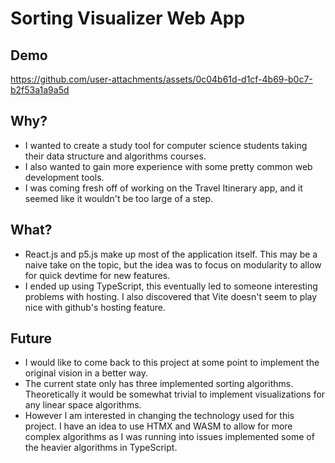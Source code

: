 # Sorting Visualizer Web App
## Demo
https://github.com/user-attachments/assets/0c04b61d-d1cf-4b69-b0c7-b2f53a1a9a5d
## Why?
  - I wanted to create a study tool for computer science students taking their data structure and algorithms courses.
  - I also wanted to gain more experience with some pretty common web development tools. 
  - I was coming fresh off of working on the Travel Itinerary app, and it seemed like it wouldn't be too large of a step.

## What? 
  - React.js and p5.js make up most of the application itself. This may be a naive take on the topic, but the idea was to focus on modularity to allow for quick devtime for new features. 
  - I ended up using TypeScript, this eventually led to someone interesting problems with hosting. I also discovered that Vite doesn't seem to play nice with github's hosting feature.

## Future
  - I would like to come back to this project at some point to implement the original vision in a better way. 
  - The current state only has three implemented sorting algorithms. Theoretically it would be somewhat trivial to implement visualizations for any linear space algorithms.
  - However I am interested in changing the technology used for this project. I have an idea to use HTMX and WASM to allow for more complex algorithms as I was running into issues implemented some of the heavier algorithms in TypeScript.
